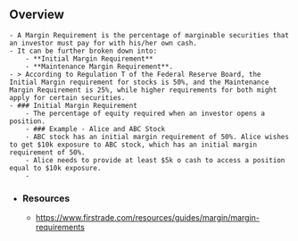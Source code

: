 ## Overview
	- A Margin Requirement is the percentage of marginable securities that an investor must pay for with his/her own cash.
	- It can be further broken down into:
		- **Initial Margin Requirement**
		- **Maintenance Margin Requirement**.
	- > According to Regulation T of the Federal Reserve Board, the Initial Margin requirement for stocks is 50%, and the Maintenance Margin Requirement is 25%, while higher requirements for both might apply for certain securities.
	- ### Initial Margin Requirement
		- The percentage of equity required when an investor opens a position.
		- ### Example - Alice and ABC Stock
		- ABC stock has an initial margin requirement of 50%. Alice wishes to get $10k exposure to ABC stock, which has an initial margin requirement of 50%.
		- Alice needs to provide at least $5k o cash to access a position equal to $10k exposure.
		-
- ### Resources
	- https://www.firstrade.com/resources/guides/margin/margin-requirements